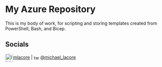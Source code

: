 # My Azure Repository

This is my body of work, for scripting and storing templates created from PowerShell, Bash, and Bicep.

## Socials
<img src="https://brandlogos.net/wp-content/uploads/2016/06/linkedin-logo.png" alt="linkedin" width="25" align="center"/>[mlacore](https://www.linkedin.com/in/mlacore/) |
<img src="https://www.danoneinstitute.org/wp-content/uploads/2020/06/logo-rond-twitter.png" alt="twitter" width="17" align="center"/> [@michael_lacore](https://twitter.com/michael_lacore)

